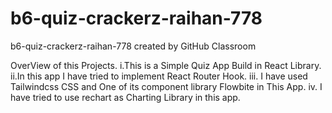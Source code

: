 # b6-quiz-crackerz-raihan-778
b6-quiz-crackerz-raihan-778 created by GitHub Classroom

OverView of this Projects.
i.This is a Simple Quiz App Build in React Library.
ii.In this app I have tried to implement React Router Hook. 
iii. I have used Tailwindcss CSS and One of its component library Flowbite in This App. 
iv. I have tried to use rechart as Charting Library in this app.
